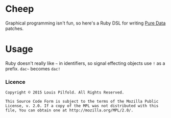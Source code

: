 # Cheep

Graphical programming isn't fun, so here's a Ruby DSL for writing
[Pure Data](http://puredata.info/) patches.

# Usage

Ruby doesn't really like `~` in identifiers, so signal effecting objects use
`!` as a prefix. `dac~` becomes `dac!`

### Licence

    Copyright © 2015 Louis Pilfold. All Rights Reserved.

    This Source Code Form is subject to the terms of the Mozilla Public
    License, v. 2.0. If a copy of the MPL was not distributed with this
    file, You can obtain one at http://mozilla.org/MPL/2.0/.
